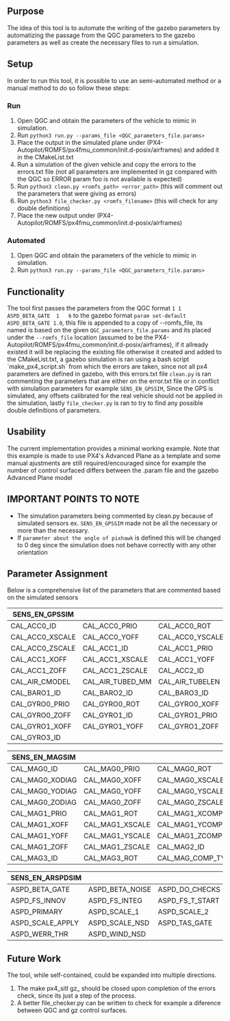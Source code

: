 ## Purpose

The idea of this tool is to automate the writing of the gazebo parameters by automatizing the passage from the QGC parameters to the gazebo parameters as well as create the necessary files to run a simulation.

## Setup

In order to run this tool, it is possible to use an semi-automated method or a manual method to do so follow these steps:

### Run

1. Open QGC and obtain the parameters of the vehicle to mimic in simulation.
2. Run `python3 run.py --params_file <QGC_parameters_file.params>`
3. Place the output in the simulated plane under (PX4-Autopilot/ROMFS/px4fmu_common/init.d-posix/airframes) and added it in the CMakeList.txt
4. Run a simulation of the given vehicle and copy the errors to the errors.txt file (not all parameters are implemented in gz compared with the QGC so ERROR param foo is not available is expected)
5. Run `python3 clean.py <romfs_path> <error_path>` (this will comment out the parameters that were giving as errors)
6. Run `python3 file_checker.py <romfs_filename>` (this will check for any double definitions)
6. Place the new output under (PX4-Autopilot/ROMFS/px4fmu_common/init.d-posix/airframes)

### Automated

1. Open QGC and obtain the parameters of the vehicle to mimic in simulation.
2. Run `python3 run.py --params_file <QGC_parameters_file.params>`

## Functionality

The tool first passes the parameters from the QGC format `1	1	ASPD_BETA_GATE	1	6` to the gazebo format `param set-default ASPD_BETA_GATE 1.0`, this file is appended to a copy of --romfs_file, its named is based on the given `QGC_parameters_file.params` and its placed under the `--romfs_file` location (assumed to be the PX4-Autopilot/ROMFS/px4fmu_common/init.d-posix/airframes), if it allready existed it will be replacing the existing file otherwise it created and added to the CMakeList.txt, a gazebo simulation is ran using a bash script ´make_px4_script.sh´ from which the errors are taken, since not all px4 parameters are defined in gazebo, with this errors.txt file `clean.py` is ran commenting the parameters that are either on the error.txt file or in conflict with simulation parameters for example `SENS_EN_GPSSIM`, Since the GPS is simulated, any offsets calibrated for the real vehicle should not be applied in the simulation, lastly `file_checker.py` is ran to try to find any possible double definitions of parameters.

## Usability

The current implementation provides a minimal working example. Note that this example is made to use PX4's Advanced Plane as a template and some manual ajustments are still required/encouraged since for example the number of control surfaced differs between the .param file and the gazebo Advanced Plane model

## IMPORTANT POINTS TO NOTE

- The simulation parameters being commented by clean.py because of simulated sensors ex. `SENS_EN_GPSSIM` made not be all the necessary or more than the necessary.
- If `parameter about the angle of pixhawk` is defined this will be changed to 0 deg since the simulation does not behave correctly with any other orientation

## Parameter Assignment

Below is a comprehensive list of the parameters that are commented based on the simulated sensors

|SENS_EN_GPSSIM ||||
|-|-|-|-|
|CAL_ACC0_ID|CAL_ACC0_PRIO|CAL_ACC0_ROT |CAL_ACC0_XOFF|
|CAL_ACC0_XSCALE|CAL_ACC0_YOFF| CAL_ACC0_YSCALE| CAL_ACC0_ZOFF|
|CAL_ACC0_ZSCALE|CAL_ACC1_ID|CAL_ACC1_PRIO |CAL_ACC1_ROT|
|CAL_ACC1_XOFF|CAL_ACC1_XSCALE|CAL_ACC1_YOFF |CAL_ACC1_YSCALE|
|CAL_ACC1_ZOFF|CAL_ACC1_ZSCALE|CAL_ACC2_ID |CAL_ACC3_ID|
|CAL_AIR_CMODEL|CAL_AIR_TUBED_MM|CAL_AIR_TUBELEN |CAL_BARO0_ID|
|CAL_BARO1_ID|CAL_BARO2_ID|CAL_BARO3_ID |CAL_GYRO0_ID|
|CAL_GYRO0_PRIO|CAL_GYRO0_ROT|CAL_GYRO0_XOFF |CAL_GYRO0_YOFF|
|CAL_GYRO0_ZOFF|CAL_GYRO1_ID|CAL_GYRO1_PRIO |CAL_GYRO1_ROT|
|CAL_GYRO1_XOFF|CAL_GYRO1_YOFF|CAL_GYRO1_ZOFF |CAL_GYRO2_ID|
|CAL_GYRO3_ID|

|SENS_EN_MAGSIM ||||
|-|-|-|-|
|CAL_MAG0_ID|CAL_MAG0_PRIO|CAL_MAG0_ROT |CAL_MAG0_XCOMP|
|CAL_MAG0_XODIAG|CAL_MAG0_XOFF| CAL_MAG0_XSCALE| CAL_MAG0_YCOMP|
|CAL_MAG0_YODIAG|CAL_MAG0_YOFF|CAL_MAG0_YSCALE |CAL_MAG0_ZCOMP|
|CAL_MAG0_ZODIAG|CAL_MAG0_ZOFF|CAL_MAG0_ZSCALE |CAL_MAG1_ID|
|CAL_MAG1_PRIO|CAL_MAG1_ROT|CAL_MAG1_XCOMP |CAL_MAG1_XODIAG|
|CAL_MAG1_XOFF|CAL_MAG1_XSCALE|CAL_MAG1_YCOMP |CAL_MAG1_YODIAG|
|CAL_MAG1_YOFF|CAL_MAG1_YSCALE|CAL_MAG1_ZCOMP |CAL_MAG1_ZODIAG|
|CAL_MAG1_ZOFF|CAL_MAG1_ZSCALE|CAL_MAG2_ID |CAL_MAG2_ROT|
|CAL_MAG3_ID|CAL_MAG3_ROT|CAL_MAG_COMP_TYP |CAL_MAG_SIDES|

|SENS_EN_ARSPDSIM ||||
|-|-|-|-|
|ASPD_BETA_GATE|ASPD_BETA_NOISE|ASPD_DO_CHECKS |ASPD_FALLBACK_GW|
|ASPD_FS_INNOV|ASPD_FS_INTEG| ASPD_FS_T_START| ASPD_FS_T_STOP|
|ASPD_PRIMARY|ASPD_SCALE_1|ASPD_SCALE_2 |ASPD_SCALE_3|
|ASPD_SCALE_APPLY|ASPD_SCALE_NSD|ASPD_TAS_GATE |ASPD_TAS_NOISE|
|ASPD_WERR_THR|ASPD_WIND_NSD|

## Future Work

The tool, while self-contained, could be expanded into multiple directions.

1. The make px4_sitl gz_<vehicle> should be closed upon completion of the errors check, since its just a step of the process.
2. A better file_checker.py can be written to check for example a diference between QGC and gz control surfaces.
